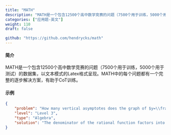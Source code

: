 ```yaml
---
title: "MATH"
description: "MATH是一个包含12500个高中数学竞赛的问题（7500个用于训练，5000个用于测试）的数据集，以文本模式的Latex格式呈现。MATH中的每个问题都有一个完整的逐步解决方案，有助于CoT训练。"
categories: ["应用题-英文"]
weight: 110
draft: false

github: "https://github.com/hendrycks/math"
---
```


#### 简介

MATH是一个包含12500个高中数学竞赛的问题（7500个用于训练，5000个用于测试）的数据集，以文本模式的Latex格式呈现。MATH中的每个问题都有一个完整的逐步解决方案，有助于CoT训练。

#### 示例

```json
{
    "problem": "How many vertical asymptotes does the graph of $y=\\frac{2}{x^2+x-6}$ have?",
    "level": "Level 3",
    "type": "Algebra",
    "solution": "The denominator of the rational function factors into $x^2+x-6=(x-2)(x+3)$. Since the numerator is always nonzero, there is a vertical asymptote whenever the denominator is $0$, which occurs for $x = 2$ and $x = -3$.  Therefore, the graph has $\\boxed{2}$ vertical asymptotes."
}
```